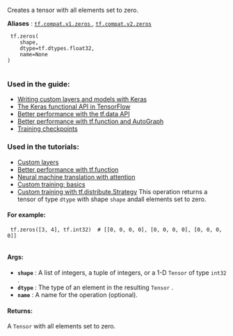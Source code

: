 Creates a tensor with all elements set to zero.

**Aliases** : [ `tf.compat.v1.zeros` ](/api_docs/python/tf/zeros), [ `tf.compat.v2.zeros` ](/api_docs/python/tf/zeros)

```
 tf.zeros(
    shape,
    dtype=tf.dtypes.float32,
    name=None
)
 
```

### Used in the guide:
- [Writing custom layers and models with Keras](https://tensorflow.google.cn/guide/keras/custom_layers_and_models)
- [The Keras functional API in TensorFlow](https://tensorflow.google.cn/guide/keras/functional)
- [Better performance with the tf.data API](https://tensorflow.google.cn/guide/data_performance)
- [Better performance with tf.function and AutoGraph](https://tensorflow.google.cn/guide/function)
- [Training checkpoints](https://tensorflow.google.cn/guide/checkpoint)


### Used in the tutorials:
- [Custom layers](https://tensorflow.google.cn/tutorials/customization/custom_layers)
- [Better performance with tf.function](https://tensorflow.google.cn/tutorials/customization/performance)
- [Neural machine translation with attention](https://tensorflow.google.cn/tutorials/text/nmt_with_attention)
- [Custom training: basics](https://tensorflow.google.cn/tutorials/customization/custom_training)
- [Custom training with tf.distribute.Strategy](https://tensorflow.google.cn/tutorials/distribute/custom_training)
This operation returns a tensor of type  `dtype`  with shape  `shape`  andall elements set to zero.

#### For example:


```
 tf.zeros([3, 4], tf.int32)  # [[0, 0, 0, 0], [0, 0, 0, 0], [0, 0, 0, 0]]
 
```

#### Args:
- **`shape`** : A list of integers, a tuple of integers, or a 1-D  `Tensor`  of type `int32` .
- **`dtype`** : The type of an element in the resulting  `Tensor` .
- **`name`** : A name for the operation (optional).


#### Returns:
A  `Tensor`  with all elements set to zero.

